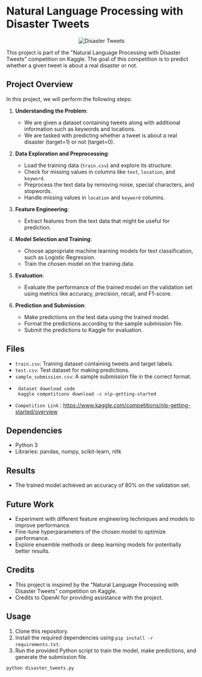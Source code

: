 


# Natural Language Processing with Disaster Tweets

  <p align="center">
  <img src="https://github.com/DeepPanday047/Kaggle_competition-knowledge-/assets/106895885/a0a8f8b0-ef1c-4dfd-9994-b585f9be2544" alt="Disaster Tweets">
</p>





This project is part of the "Natural Language Processing with Disaster Tweets" competition on Kaggle. The goal of this competition is to predict whether a given tweet is about a real disaster or not.

## Project Overview

In this project, we will perform the following steps:

1. **Understanding the Problem**:
    - We are given a dataset containing tweets along with additional information such as keywords and locations.
    - We are tasked with predicting whether a tweet is about a real disaster (target=1) or not (target=0).

2. **Data Exploration and Preprocessing**:
    - Load the training data (`train.csv`) and explore its structure.
    - Check for missing values in columns like `text`, `location`, and `keyword`.
    - Preprocess the text data by removing noise, special characters, and stopwords.
    - Handle missing values in `location` and `keyword` columns.

3. **Feature Engineering**:
    - Extract features from the text data that might be useful for prediction.
    

4. **Model Selection and Training**:
    - Choose appropriate machine learning models for text classification, such as Logistic Regression.
    - Train the chosen model on the training data.

5. **Evaluation**:
    - Evaluate the performance of the trained model on the validation set using metrics like accuracy, precision, recall, and F1-score.

6. **Prediction and Submission**:
    - Make predictions on the test data using the trained model.
    - Format the predictions according to the sample submission file.
    - Submit the predictions to Kaggle for evaluation.

## Files

- `train.csv`: Training dataset containing tweets and target labels.
- `test.csv`: Test dataset for making predictions.
- `sample_submission.csv`: A sample submission file in the correct format.
- ```
   dataset download code
   kaggle competitions download -c nlp-getting-started
- `Competition Link` :  https://www.kaggle.com/competitions/nlp-getting-started/overview

## Dependencies

- Python 3
- Libraries: pandas, numpy, scikit-learn, nltk

## Results
* The trained model achieved an accuracy of 80% on the validation set.

## Future Work
* Experiment with different feature engineering techniques and models to improve performance.
* Fine-tune hyperparameters of the chosen model to optimize performance.
* Explore ensemble methods or deep learning models for potentially better results.

## Credits
* This project is inspired by the "Natural Language Processing with Disaster Tweets" competition on Kaggle.
* Credits to OpenAI for providing assistance with the project.

## Usage

1. Clone this repository.
2. Install the required dependencies using `pip install -r requirements.txt`.
3. Run the provided Python script to train the model, make predictions, and generate the submission file.

```bash
python disaster_tweets.py 



